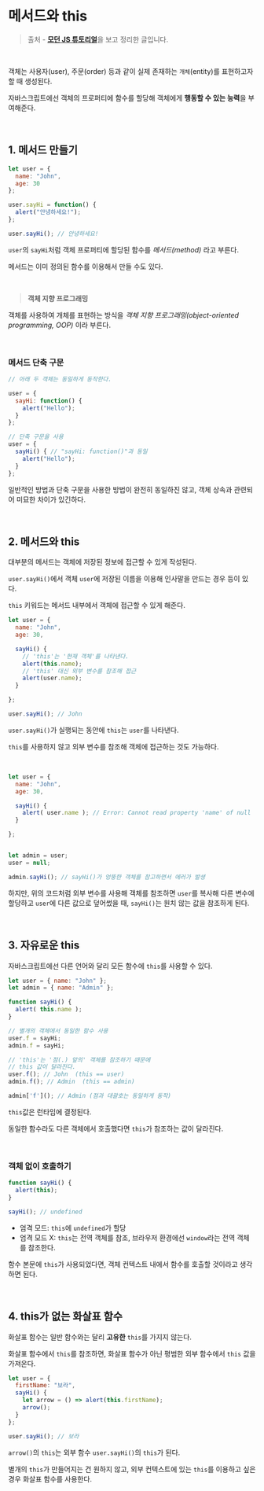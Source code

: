 # 메서드와 this



> 출처 - [**모던 JS 튜토리얼**](https://ko.javascript.info/)을 보고 정리한 글입니다.



<br>



객체는 사용자(user), 주문(order) 등과 같이 실제 존재하는 `개체`(entity)를 표현하고자 할 때 생성된다.

자바스크립트에선 객체의 프로퍼티에 함수를 할당해 객체에게 **행동할 수 있는 능력**을 부여해준다.

<br>

## 1. 메서드 만들기

```javascript
let user = {
  name: "John",
  age: 30
};

user.sayHi = function() {
  alert("안녕하세요!");
};

user.sayHi(); // 안녕하세요!
```

`user`의  `sayHi`처럼 객체 프로퍼티에 할당된 함수를 *메서드(method)* 라고 부른다.

메서드는 이미 정의된 함수를 이용해서 만들 수도 있다.

<br>

> **객체 지향 프로그래밍**

객체를 사용하여 개체를 표현하는 방식을 *객체 지향 프로그래밍(object-oriented programming, OOP)* 이라 부른다.

<br>

### 메서드 단축 구문

```javascript
// 아래 두 객체는 동일하게 동작한다.

user = {
  sayHi: function() {
    alert("Hello");
  }
};

// 단축 구문을 사용
user = {
  sayHi() { // "sayHi: function()"과 동일
    alert("Hello");
  }
};
```

일반적인 방법과 단축 구문을 사용한 방법이 완전히 동일하진 않고, 객체 상속과 관련되어 미묘한 차이가 있긴하다.

<br>

## 2. 메서드와 this

대부분의 메서드는 객체에 저장된 정보에 접근할 수 있게 작성된다.

`user.sayHi()`에서 객체 `user`에 저장된 이름을 이용해 인사말을 만드는 경우 등이 있다.



`this` 키워드는 메서드 내부에서 객체에 접근할 수 있게 해준다.

```javascript
let user = {
  name: "John",
  age: 30,

  sayHi() {
    // 'this'는 '현재 객체'를 나타낸다.
    alert(this.name);
   	// 'this' 대신 외부 변수를 참조해 접근
    alert(user.name);
  }

};

user.sayHi(); // John
```

`user.sayHi()`가 실행되는 동안에 `this`는 `user`를 나타낸다.

`this`를 사용하지 않고 외부 변수를 참조해 객체에 접근하는 것도 가능하다.

<br>

```javascript
let user = {
  name: "John",
  age: 30,

  sayHi() {
    alert( user.name ); // Error: Cannot read property 'name' of null
  }

};


let admin = user;
user = null;

admin.sayHi(); // sayHi()가 엉뚱한 객체를 참고하면서 에러가 발생
```

하지만, 위의 코드처럼 외부 변수를 사용해 객체를 참조하면 `user`를 복사해 다른 변수에 할당하고  `user`에 다른 값으로 덮어썼을 때, `sayHi()`는 원치 않는 값을 참조하게 된다.

<br>

## 3. 자유로운 this

자바스크립트에선 다른 언어와 달리 모든 함수에 `this`를 사용할 수 있다.



```javascript
let user = { name: "John" };
let admin = { name: "Admin" };

function sayHi() {
  alert( this.name );
}

// 별개의 객체에서 동일한 함수 사용
user.f = sayHi;
admin.f = sayHi;

// 'this'는 '점(.) 앞의' 객체를 참조하기 때문에
// this 값이 달라진다.
user.f(); // John  (this == user)
admin.f(); // Admin  (this == admin)

admin['f'](); // Admin (점과 대괄호는 동일하게 동작)
```

`this`값은 런타임에 결정된다.

동일한 함수라도 다른 객체에서 호출했다면 `this`가 참조하는 값이 달라진다.

<br>

### 객체 없이 호출하기

```javascript
function sayHi() {
  alert(this);
}

sayHi(); // undefined
```

- 엄격 모드: `this`에  `undefined`가 할당
- 엄격 모드 X: `this`는 전역 객체를 참조, 브라우저 환경에선 `window`라는 전역 객체를 참조한다.

함수 본문에 `this`가 사용되었다면, 객체 컨텍스트 내에서 함수를 호출할 것이라고 생각하면 된다.

<br>

## 4. this가 없는 화살표 함수

화살표 함수는 일반 함수와는 달리 **고유한** `this`를 가지지 않는다.

화살표 함수에서 `this`를 참조하면, 화살표 함수가 아닌 평범한 외부 함수에서 `this` 값을 가져온다.

```javascript
let user = {
  firstName: "보라",
  sayHi() {
    let arrow = () => alert(this.firstName);
    arrow();
  }
};

user.sayHi(); // 보라
```

`arrow()`의 `this`는 외부 함수 `user.sayHi()`의 `this`가 된다.

별개의 `this`가 만들어지는 건 원하지 않고, 외부 컨텍스트에 있는 `this`를 이용하고 싶은 경우 화살표 함수를 사용한다.


